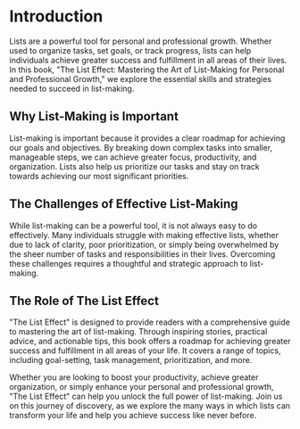 Introduction
============

Lists are a powerful tool for personal and professional growth. Whether used to organize tasks, set goals, or track progress, lists can help individuals achieve greater success and fulfillment in all areas of their lives. In this book, "The List Effect: Mastering the Art of List-Making for Personal and Professional Growth," we explore the essential skills and strategies needed to succeed in list-making.

Why List-Making is Important
----------------------------

List-making is important because it provides a clear roadmap for achieving our goals and objectives. By breaking down complex tasks into smaller, manageable steps, we can achieve greater focus, productivity, and organization. Lists also help us prioritize our tasks and stay on track towards achieving our most significant priorities.

The Challenges of Effective List-Making
---------------------------------------

While list-making can be a powerful tool, it is not always easy to do effectively. Many individuals struggle with making effective lists, whether due to lack of clarity, poor prioritization, or simply being overwhelmed by the sheer number of tasks and responsibilities in their lives. Overcoming these challenges requires a thoughtful and strategic approach to list-making.

The Role of The List Effect
---------------------------

"The List Effect" is designed to provide readers with a comprehensive guide to mastering the art of list-making. Through inspiring stories, practical advice, and actionable tips, this book offers a roadmap for achieving greater success and fulfillment in all areas of your life. It covers a range of topics, including goal-setting, task management, prioritization, and more.

Whether you are looking to boost your productivity, achieve greater organization, or simply enhance your personal and professional growth, "The List Effect" can help you unlock the full power of list-making. Join us on this journey of discovery, as we explore the many ways in which lists can transform your life and help you achieve success like never before.
